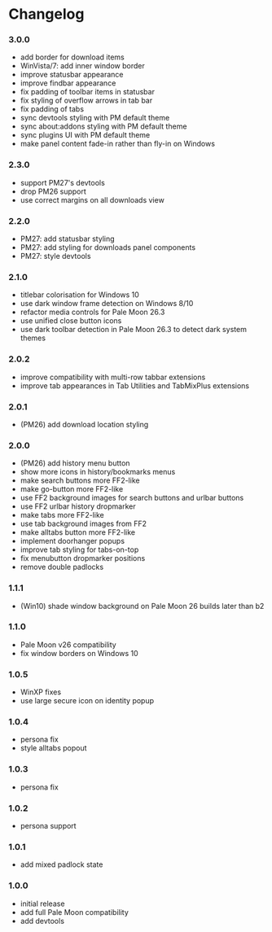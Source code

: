 # Changelog

### 3.0.0
- add border for download items
- WinVista/7: add inner window border
- improve statusbar appearance
- improve findbar appearance
- fix padding of toolbar items in statusbar
- fix styling of overflow arrows in tab bar
- fix padding of tabs
- sync devtools styling with PM default theme
- sync about:addons styling with PM default theme
- sync plugins UI with PM default theme
- make panel content fade-in rather than fly-in on Windows

### 2.3.0
- support PM27's devtools
- drop PM26 support
- use correct margins on all downloads view

### 2.2.0
- PM27: add statusbar styling
- PM27: add styling for downloads panel components
- PM27: style devtools

### 2.1.0
- titlebar colorisation for Windows 10
- use dark window frame detection on Windows 8/10
- refactor media controls for Pale Moon 26.3
- use unified close button icons
- use dark toolbar detection in Pale Moon 26.3 to detect dark system themes

### 2.0.2
- improve compatibility with multi-row tabbar extensions
- improve tab appearances in Tab Utilities and TabMixPlus extensions

### 2.0.1
- (PM26) add download location styling

### 2.0.0
- (PM26) add history menu button
- show more icons in history/bookmarks menus
- make search buttons more FF2-like
- make go-button more FF2-like
- use FF2 background images for search buttons and urlbar buttons
- use FF2 urlbar history dropmarker
- make tabs more FF2-like
- use tab background images from FF2
- make alltabs button more FF2-like
- implement doorhanger popups
- improve tab styling for tabs-on-top
- fix menubutton dropmarker positions
- remove double padlocks

### 1.1.1
- (Win10) shade window background on Pale Moon 26 builds later than b2

### 1.1.0
- Pale Moon v26 compatibility
- fix window borders on Windows 10

### 1.0.5
- WinXP fixes
- use large secure icon on identity popup

### 1.0.4
- persona fix
- style alltabs popout

### 1.0.3
- persona fix

### 1.0.2
- persona support

### 1.0.1
- add mixed padlock state

### 1.0.0
- initial release
- add full Pale Moon compatibility
- add devtools